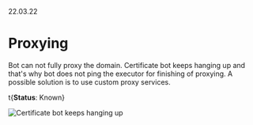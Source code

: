 22.03.22

# Proxying

Bot can not fully proxy the domain. Certificate bot keeps hanging up and that's why bot does not ping the executor for finishing of proxying. A possible solution is to use custom proxy services.

t{**Status**: Known}

![Certificate bot keeps hanging up](/content/issue-tracker/1/certbot.png)
